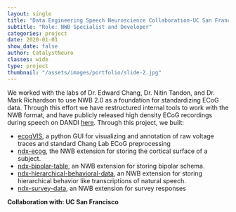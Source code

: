 ```yaml
---
layout: single
title: "Data Engineering Speech Neuroscience Collaboration-UC San Francisco"
subtitle: "Role: NWB Specialist and Developer"
categories: project
date: 2020-01-01
show_date: false
author: CatalystNeuro
classes: wide
type: project
thumbnail: "/assets/images/portfolio/slide-2.jpg"
---
```


We worked with the labs of Dr. Edward Chang, Dr. Nitin Tandon, and Dr. Mark Richardson to use NWB 2.0 as a foundation for standardizing ECoG data. Through this effort we have restructured internal tools to work with the NWB format, and have publicly released high density ECoG recordings during speech on DANDI [here](https://dandiarchive.org/dandiset/000019/draft).
Through this project, we built:
- [ecogVIS](https://github.com/catalystneuro/ecogVIS), a python GUI for visualizing and annotation of raw voltage traces and standard Chang Lab ECoG preprocessing
- [ndx-ecog](https://github.com/catalystneuro/ndx-ecog), the NWB extension for storing the cortical surface of a subject.
- [ndx-bipolar-table](https://github.com/catalystneuro/ndx-bipolar-scheme/tree/master), an NWB extension for storing bipolar schema.
- [ndx-hierarchical-behavioral-data](https://github.com/catalystneuro/ndx-hierarchical-behavioral-data), an NWB extension for storing hierarchical behavior like transcriptions of natural speech.
- [ndx-survey-data](https://github.com/catalystneuro/ndx-survey-data), an NWB extension for survey responses

<strong>Collaboration with: UC San Francisco<strong>